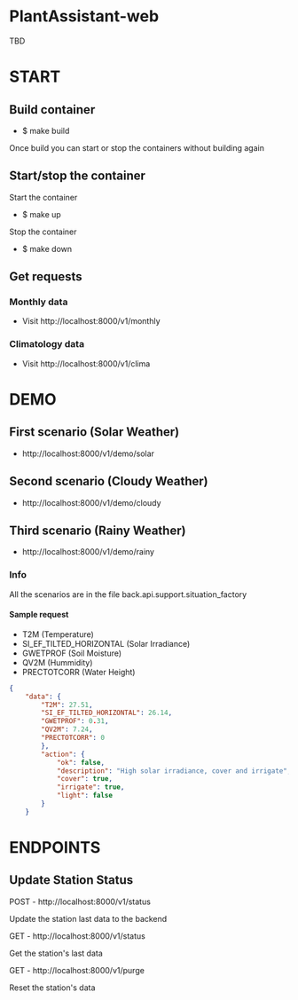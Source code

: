 # PlantAssistant-web
TBD

# START

## Build container
- $ make build

Once build you can start or stop the containers without building again

## Start/stop the container
Start the container
- $ make up

Stop the container
- $ make down

## Get requests

### Monthly data
- Visit http://localhost:8000/v1/monthly

### Climatology data
- Visit http://localhost:8000/v1/clima

# DEMO

## First scenario (Solar Weather)
- http://localhost:8000/v1/demo/solar

## Second scenario (Cloudy Weather)
- http://localhost:8000/v1/demo/cloudy

## Third scenario (Rainy Weather)
- http://localhost:8000/v1/demo/rainy

### Info

All the scenarios are in the file back.api.support.situation_factory

#### Sample request

- T2M (Temperature)
- SI_EF_TILTED_HORIZONTAL (Solar Irradiance)
- GWETPROF (Soil Moisture)
- QV2M (Hummidity)
- PRECTOTCORR (Water Height)

``` JSON
{
    "data": {
        "T2M": 27.51, 
        "SI_EF_TILTED_HORIZONTAL": 26.14, 
        "GWETPROF": 0.31, 
        "QV2M": 7.24, 
        "PRECTOTCORR": 0
        }, 
        "action": {
            "ok": false, 
            "description": "High solar irradiance, cover and irrigate", 
            "cover": true, 
            "irrigate": true, 
            "light": false
        }
    }

```
# ENDPOINTS

## Update Station Status
POST - http://localhost:8000/v1/status

Update the station last data to the backend

GET - http://localhost:8000/v1/status

Get the station's last data

GET - http://localhost:8000/v1/purge

Reset the station's data
